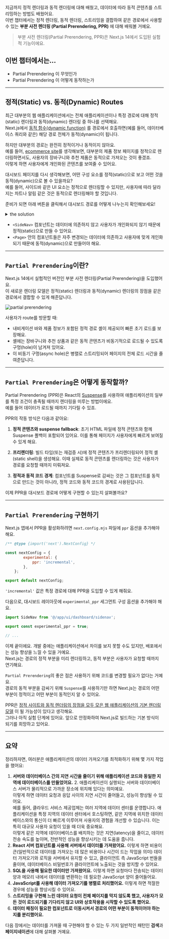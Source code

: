 지금까지 정적 렌더링과 동적 렌더링에 대해 배웠고, 데이터에 따라 동적 콘텐츠를 스트리밍하는 방법도 배웠어요. <br/>
이번 챕터에서는 정적 렌더링, 동적 렌더링, 스트리밍을 결합하여 같은 경로에서 사용할 수 있는 **부분 사전 렌더링 (Partial Prerendering, PPR)** 에 대해 배워볼 거예요.

> 부분 사전 렌더링(Partial Prerendering, PPR)은 Next.js 14에서 도입된 실험적 기능이에요.

## 이번 챕터에서는...

- Partial Prerendering 이 무엇인가
- Partial Prerendering 이 어떻게 동작하는가

<hr />

## 정적(Static) vs. 동적(Dynamic) Routes

최근 대부분의 웹 애플리케이션에서는 전체 애플리케이션이나 특정 경로에 대해 정적(static) 렌더링과 동적(dynamic) 렌더링 중 하나를 선택해요. <br />
Next.js에서 [동적 함수(dynamic function)](https://nextjs.org/docs/app/building-your-application/routing/route-handlers#dynamic-functions)
를 경로에서 호출하면(예를 들어, 데이터베이스 쿼리와 같은) 해당 경로 전체가 동적(dynamic)이 됩니다.

하지만 대부분의 경로는 완전히 정적이거나 동적이지 않아요. <br/>
예를 들어, [ecommerce site](https://www.partialprerendering.com/)를 생각해보면, 대부분의 제품 정보 페이지를 정적으로 렌더링하면서도, 사용자의 장바구니와 추천 제품은
동적으로 가져오는 것이 좋겠죠. <br/>
이렇게 하면 사용자에게 개인화된 콘텐츠를 보여줄 수 있어요.

대시보드 페이지를 다시 생각해보면, 어떤 구성 요소를 정적(static)으로 보고 어떤 것을 동적(dynamic)으로 볼 수 있을까요? <br/>
예를 들어, 사이드바 같은 UI 요소는 정적으로 렌더링할 수 있지만, 사용자에 따라 달라지는 차트나 알림 같은 것은 동적으로 렌더링해야 할 것입니다.

준비가 되면 아래 버튼을 클릭해서 대시보드 경로를 어떻게 나누는지 확인해보세요!

<details>
<summary>the solution</summary>

<img src="https://nextjs.org/_next/image?url=%2Flearn%2Fdark%2Fdashboard-static-dynamic-components.png&w=3840&q=75&dpl=dpl_4kWRRdpV5mEWMp9Zhahs8vP5fgBq" alt="consider static or dynamic rendering in dashboard" />
</details>

- `<SideNav>` 컴포넌트는 데이터에 의존하지 않고 사용자가 개인화되지 않기 때문에 정적(static)으로 만들 수 있어요.
- `<Page>` 안의 컴포넌트들은 자주 변경되는 데이터에 의존하고 사용자에 맞게 개인화되기 때문에 동적(dynamic)으로 만들어야 해요.

<hr />

## `Partial Prerendering`이란?

Next.js 14에서 실험적인 버전인 부분 사전 렌더링(Partial Prerendering)을 도입했어요. <br/>
이 새로운 렌더링 모델은 정적(static) 렌더링과 동적(dynamic) 렌더링의 장점을 같은 경로에서 결합할 수 있게 해준답니다.

<img src="https://nextjs.org/_next/image?url=%2Flearn%2Fdark%2Fthinking-in-ppr.png&w=3840&q=75&dpl=dpl_4kWRRdpV5mEWMp9Zhahs8vP5fgBq" alt="partial prerendering" />

사용자가 route를 방문할 때:

- 내비게이션 바와 제품 정보가 포함된 정적 경로 셸이 제공되어 빠른 초기 로드를 보장해요.
- 셸에는 장바구니와 추천 상품과 같은 동적 콘텐츠가 비동기적으로 로드될 수 있도록 구멍(hole)이 남겨져 있어요.
- 이 비동기 구멍(async hole)은 병렬로 스트리밍되어 페이지의 전체 로드 시간을 줄여준답니다.

<hr />

## `Partial Prerendering`은 어떻게 동작할까?

Partial Prerendering (PPR)은 React의 [Suspense](https://react.dev/reference/react/Suspense)를 사용하여 애플리케이션의 일부를 특정 조건이 충족될
때까지 렌더링을 미루는 방법이에요. <br/>
예를 들어 데이터가 로드될 때까지 기다릴 수 있죠.

PPR의 작동 방식은 다음과 같아요:

1. **정적 콘텐츠와 suspense fallback**: 초기 HTML 파일에 정적 콘텐츠와 함께 Suspense 폴백이 포함되어 있어요. 이를 통해 페이지가 사용자에게 빠르게 보여질 수 있게 해요.

2. **프리렌더링**: 빌드 타임(또는 재검증 시)에 정적 콘텐츠가 프리렌더링되어 정적 셸(static shell)을 생성해요. 이때 실제로 동적 콘텐츠를 렌더링하는 것은 사용자가 경로를 요청할 때까지 미뤄져요.

3. **정적과 동적 코드 경계**: 컴포넌트를 Suspense로 감싸는 것은 그 컴포넌트를 동적으로 만드는 것이 아니라, 정적 코드와 동적 코드의 경계로 사용된답니다.

이제 PPR을 대시보드 경로에 어떻게 구현할 수 있는지 살펴볼까요?

<hr />

## `Partial Prerendering` 구현하기

Next.js 앱에서 PPR을 활성화하려면 `next.config.mjs` 파일에 `ppr` 옵션을 추가해야 해요.

```javascript
/** @type {import('next').NextConfig} */

const nextConfig = {
        experimental: {
            ppr: 'incremental',
        },
    };

export default nextConfig;
```

`'incremental'` 값은 특정 경로에 대해 PPR을 도입할 수 있게 해줘요.

다음으로, 대시보드 레이아웃에 `experimental_ppr` 세그먼트 구성 옵션을 추가해야 해요.

```javascript
import SideNav from '@/app/ui/dashboard/sidenav';

export const experimental_ppr = true;

// ...
```

이제 끝이에요.
개발 중에는 애플리케이션에서 차이를 보지 못할 수도 있지만, 배포에서는 성능 향상을 느낄 수 있을 거예요. <br/>
Next.js는 경로의 정적 부분을 미리 렌더링하고, 동적 부분은 사용자가 요청할 때까지 연기해요.

`Partial Prerendering`의 좋은 점은 사용하기 위해 코드를 변경할 필요가 없다는 거예요. <br />
경로의 동적 부분을 감싸기 위해 `Suspense`를 사용하기만 하면 Next.js는 경로의 어떤 부분이 정적이고 어떤 부분이 동적인지 알 수 있어요.

PPR은 [정적 사이트와 동적 렌더링의 장점을 모두 모은 웹 애플리케이션의 기본 렌더링 모델](https://vercel.com/blog/partial-prerendering-with-next-js-creating-a-new-default-rendering-model)
이 될 가능성이 있다고 생각해요. <br />
그러나 아직 실험 단계에 있어요. 앞으로 안정화하여 Next.js로 빌드하는 기본 방식이 되기를 희망하고 있어요.

<hr />

## 요약

정리하자면, 여러분은 애플리케이션의 데이터 가져오기를 최적화하기 위해 몇 가지 작업을 했어요:

1. **서버와 데이터베이스 간의 지연 시간을 줄이기 위해 애플리케이션 코드와 동일한 지역에 데이터베이스를 만들었어요.**
    2. 애플리케이션이 실행되는 서버와 데이터베이스 서버가 물리적으로 가까운 장소에 위치해 있다는 의미예요. <br/>
       이렇게 하면 데이터 요청과 응답 사이의 지연 시간이 줄어들고, 성능이 향상될 수 있어요. <br/>
       예를 들어, 클라우드 서비스 제공업체는 여러 지역에 데이터 센터를 운영합니다. 애플리케이션을 특정 지역의 데이터 센터에서 호스팅하면, 같은 지역에 위치한 데이터베이스와의 통신이 더 빠르게 이루어져
       사용자의 경험을 개선할 수 있습니다. 이는 특히 대규모 사용자 요청이 있을 때 더욱 중요해요. <br/>
       이렇게 같은 지역에 데이터베이스를 배치하는 것은 지연(latency)을 줄이고, 데이터 전송 속도를 높이며, 전반적인 성능을 향상시키는 데 도움을 줍니다. <br/>
2. **React 서버 컴포넌트를 사용해 서버에서 데이터를 가져왔어요.** 이렇게 하면 비용이 큰(일반적으로 데이터를 가져오는 데 많은 비용이나 시간이 드는 작업을 의미) 데이터 가져오기와 로직을 서버에서 유지할
   수 있고, 클라이언트 측 JavaScript 번들을 줄이며, 데이터베이스
   비밀번호가 클라이언트에 노출되는 것을 방지할 수 있어요.
3. **SQL을 사용해 필요한 데이터만 가져왔어요.** 이렇게 하면 요청마다 전송되는 데이터 양과 메모리 내에서 데이터를 변환하는 데 필요한 JavaScript 양이 줄어들어요.
4. **JavaScript를 사용해 데이터 가져오기를 병렬로 처리했어요.** 이렇게 하면 적절한 경우에 성능을 향상시킬 수 있어요.
5. **스트리밍을 구현해 느린 데이터 요청이 전체 페이지를 막지 않도록 했고, 사용자가 모든 것이 로드되기를 기다리지 않고 UI와 상호작용을 시작할 수 있도록 했어요.**
6. **데이터 패칭이 필요한 컴포넌트로 이동시켜서 경로의 어떤 부분이 동적이어야 하는지를 분리했어요.**

다음 장에서는 데이터를 가져올 때 구현해야 할 수 있는 두 가지 일반적인 패턴인 **검색**과 **페이지네이션**에 대해 살펴볼 거예요.
